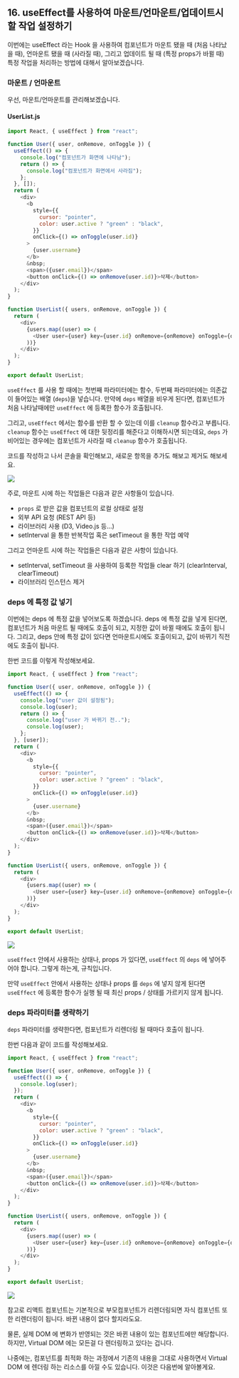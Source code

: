 ## 16. useEffect를 사용하여 마운트/언마운트/업데이트시 할 작업 설정하기

이번에는 useEffect 라는 Hook 을 사용하여 컴포넌트가 마운트 됐을 때 (처음 나타났을 때), 언마운트 됐을 때 (사라질 때), 그리고 업데이트 될 때 (특정 props가 바뀔 때) 특정 작업을 처리하는 방법에 대해서 알아보겠습니다.

### 마운트 / 언마운트

우선, 마운트/언마운트를 관리해보겠습니다.

#### UserList.js

```javascript
import React, { useEffect } from "react";

function User({ user, onRemove, onToggle }) {
  useEffect(() => {
    console.log("컴포넌트가 화면에 나타남");
    return () => {
      console.log("컴포넌트가 화면에서 사라짐");
    };
  }, []);
  return (
    <div>
      <b
        style={{
          cursor: "pointer",
          color: user.active ? "green" : "black",
        }}
        onClick={() => onToggle(user.id)}
      >
        {user.username}
      </b>
      &nbsp;
      <span>({user.email})</span>
      <button onClick={() => onRemove(user.id)}>삭제</button>
    </div>
  );
}

function UserList({ users, onRemove, onToggle }) {
  return (
    <div>
      {users.map((user) => (
        <User user={user} key={user.id} onRemove={onRemove} onToggle={onToggle} />
      ))}
    </div>
  );
}

export default UserList;
```

`useEffect` 를 사용 할 때에는 첫번째 파라미터에는 함수, 두번째 파라미터에는 의존값이 들어있는 배열 (`deps`)을 넣습니다. 만약에 `deps` 배열을 비우게 된다면, 컴포넌트가 처음 나타날때에만 `useEffect` 에 등록한 함수가 호출됩니다.

그리고, `useEffect` 에서는 함수를 반환 할 수 있는데 이를 `cleanup` 함수라고 부릅니다. `cleanup` 함수는 `useEffect` 에 대한 뒷정리를 해준다고 이해하시면 되는데요, `deps` 가 비어있는 경우에는 컴포넌트가 사라질 때 `cleanup` 함수가 호출됩니다.

코드를 작성하고 나서 콘솔을 확인해보고, 새로운 항목을 추가도 해보고 제거도 해보세요.

![](https://i.imgur.com/kBFMe8m.png)

주로, 마운트 시에 하는 작업들은 다음과 같은 사항들이 있습니다.

- `props` 로 받은 값을 컴포넌트의 로컬 상태로 설정
- 외부 API 요청 (REST API 등)
- 라이브러리 사용 (D3, Video.js 등...)
- setInterval 을 통한 반복작업 혹은 setTimeout 을 통한 작업 예약

그리고 언마운트 시에 하는 작업들은 다음과 같은 사항이 있습니다.

- setInterval, setTimeout 을 사용하여 등록한 작업들 clear 하기 (clearInterval, clearTimeout)
- 라이브러리 인스턴스 제거

### deps 에 특정 값 넣기

이번에는 deps 에 특정 값을 넣어보도록 하겠습니다. deps 에 특정 값을 넣게 된다면, 컴포넌트가 처음 마운트 될 때에도 호출이 되고, 지정한 값이 바뀔 때에도 호출이 됩니다. 그리고, deps 안에 특정 값이 있다면 언마운트시에도 호출이되고, 값이 바뀌기 직전에도 호출이 됩니다.

한번 코드를 이렇게 작성해보세요.

```javascript
import React, { useEffect } from "react";

function User({ user, onRemove, onToggle }) {
  useEffect(() => {
    console.log("user 값이 설정됨");
    console.log(user);
    return () => {
      console.log("user 가 바뀌기 전..");
      console.log(user);
    };
  }, [user]);
  return (
    <div>
      <b
        style={{
          cursor: "pointer",
          color: user.active ? "green" : "black",
        }}
        onClick={() => onToggle(user.id)}
      >
        {user.username}
      </b>
      &nbsp;
      <span>({user.email})</span>
      <button onClick={() => onRemove(user.id)}>삭제</button>
    </div>
  );
}

function UserList({ users, onRemove, onToggle }) {
  return (
    <div>
      {users.map((user) => (
        <User user={user} key={user.id} onRemove={onRemove} onToggle={onToggle} />
      ))}
    </div>
  );
}

export default UserList;
```

![](https://i.imgur.com/d2oJt9L.png)

`useEffect` 안에서 사용하는 상태나, props 가 있다면, `useEffect` 의 `deps` 에 넣어주어야 합니다. 그렇게 하는게, 규칙입니다.

만약 `useEffect` 안에서 사용하는 상태나 props 를 `deps` 에 넣지 않게 된다면 `useEffect` 에 등록한 함수가 실행 될 때 최신 props / 상태를 가르키지 않게 됩니다.

### deps 파라미터를 생략하기

`deps` 파라미터를 생략한다면, 컴포넌트가 리렌더링 될 때마다 호출이 됩니다.

한번 다음과 같이 코드를 작성해보세요.

```javascript
import React, { useEffect } from "react";

function User({ user, onRemove, onToggle }) {
  useEffect(() => {
    console.log(user);
  });
  return (
    <div>
      <b
        style={{
          cursor: "pointer",
          color: user.active ? "green" : "black",
        }}
        onClick={() => onToggle(user.id)}
      >
        {user.username}
      </b>
      &nbsp;
      <span>({user.email})</span>
      <button onClick={() => onRemove(user.id)}>삭제</button>
    </div>
  );
}

function UserList({ users, onRemove, onToggle }) {
  return (
    <div>
      {users.map((user) => (
        <User user={user} key={user.id} onRemove={onRemove} onToggle={onToggle} />
      ))}
    </div>
  );
}

export default UserList;
```

![](https://i.imgur.com/mh4bqfl.png)

참고로 리액트 컴포넌트는 기본적으로 부모컴포넌트가 리렌더링되면 자식 컴포넌트 또한 리렌더링이 됩니다. 바뀐 내용이 없다 할지라도요.

물론, 실제 DOM 에 변화가 반영되는 것은 바뀐 내용이 있는 컴포넌트에만 해당합니다. 하지만, Virtual DOM 에는 모든걸 다 렌더링하고 있다는 겁니다.

나중에는, 컴포넌트를 최적화 하는 과정에서 기존의 내용을 그대로 사용하면서 Virtual DOM 에 렌더링 하는 리소스를 아낄 수도 있습니다. 이것은 다음번에 알아볼게요.
